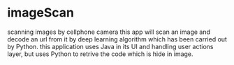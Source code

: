 # imageScan
scanning images by cellphone camera
this app will scan an image and decode an url from it by deep learning algorithm which has been carried out by Python.
this application uses Java in its UI and handling user actions layer, but uses Python to retrive the code which is hide in image.
